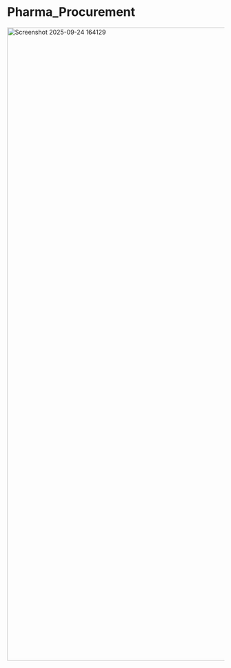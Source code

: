 # Pharma_Procurement

<img width="2558" height="1465" alt="Screenshot 2025-09-24 164129" src="https://github.com/user-attachments/assets/5cde23ca-3c42-4123-8b72-add23744ae07" />

